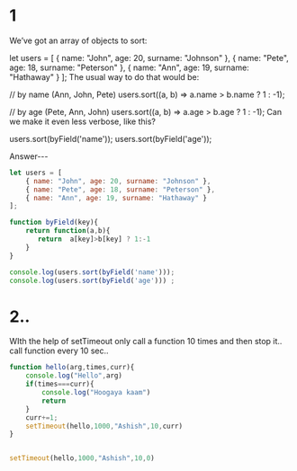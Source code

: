 # 1
We’ve got an array of objects to sort:

let users = [
  { name: "John", age: 20, surname: "Johnson" },
  { name: "Pete", age: 18, surname: "Peterson" },
  { name: "Ann", age: 19, surname: "Hathaway" }
];
The usual way to do that would be:

// by name (Ann, John, Pete)
users.sort((a, b) => a.name > b.name ? 1 : -1);

// by age (Pete, Ann, John)
users.sort((a, b) => a.age > b.age ? 1 : -1);
Can we make it even less verbose, like this?

users.sort(byField('name'));
users.sort(byField('age'));

Answer---
```js
let users = [
    { name: "John", age: 20, surname: "Johnson" },
    { name: "Pete", age: 18, surname: "Peterson" },
    { name: "Ann", age: 19, surname: "Hathaway" }
];

function byField(key){
    return function(a,b){
       return  a[key]>b[key] ? 1:-1
    }
}

console.log(users.sort(byField('name')));
console.log(users.sort(byField('age'))) ;
```



# 2..
WIth the help of setTimeout only call a function 10 times and then stop it.. call function every 10 sec..
```js
function hello(arg,times,curr){
    console.log("Hello",arg)
    if(times===curr){
        console.log("Hoogaya kaam")
        return
    }
    curr+=1;
    setTimeout(hello,1000,"Ashish",10,curr)
}


setTimeout(hello,1000,"Ashish",10,0)
```